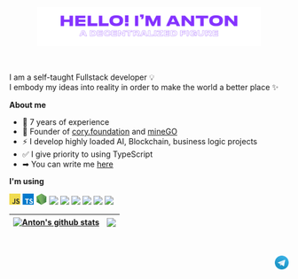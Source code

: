 <p align="center"><a href="https://github.com/1devout0"><img width="80%" src="./header.png" /></a></p>

<br/>

I am a self-taught Fullstack developer 💡 <br/>
I embody my ideas into reality in order to make the world a better place ✨

**About me**
- 🔧 7 years of experience
- 💼 Founder of [cory.foundation](https://cory.foundation) and [mineGO](https://github.com/minego-me)
- ⚡ I develop highly loaded AI, Blockchain, business logic projects
- ✅ I give priority to using TypeScript
- ➡ You can write me [here](https://github.com/1devout0/1devout0/issues)

**I'm using**  

<code><img height="20" src="https://raw.githubusercontent.com/github/explore/80688e429a7d4ef2fca1e82350fe8e3517d3494d/topics/javascript/javascript.png"></code>
<code><img height="20" src="https://raw.githubusercontent.com/github/explore/80688e429a7d4ef2fca1e82350fe8e3517d3494d/topics/typescript/typescript.png"></code>
<code><img height="20" src="https://raw.githubusercontent.com/github/explore/80688e429a7d4ef2fca1e82350fe8e3517d3494d/topics/nodejs/nodejs.png"></code>
<code><img height="20" src="https://raw.githubusercontent.com/mariabarkouzou/Create-An-Awesome-README.md-File/main/SVG%20Icons/JavaScript%20Frameworks%20SVG%20Icons/vue-js.svg"></code>
<code><img height="20" src="https://raw.githubusercontent.com/mariabarkouzou/Create-An-Awesome-README.md-File/main/SVG%20Icons/Machine%20Learning%20SVG%20Icons/tensorflow.svg"></code>
<code><img height="20" src="https://raw.githubusercontent.com/mariabarkouzou/Create-An-Awesome-README.md-File/main/SVG%20Icons/Programmin%20Tools%20SVG%20Icons/firebase.svg"></code>
<code><img height="20" src="https://raw.githubusercontent.com/nuxt/nuxtjs.org/main/static/icon.png"></code>
<code><img height="20" src="https://github.githubassets.com/images/icons/emoji/electron.png"></code>
<code><img height="20" src="https://raw.githubusercontent.com/spothq/cryptocurrency-icons/master/svg/color/generic.svg"></code>


| <a href="#"><img align="center" src="https://github-readme-stats.vercel.app/api?username=1devout0&show_icons=true&include_all_commits=true&theme=buefy&hide_border=true&line_height=22" alt="Anton's github stats" /></a> | <a href="https://github.com/anuraghazra/github-readme-stats"><img align="center" src="https://github-readme-stats.vercel.app/api/top-langs/?username=1devout0&layout=compact&theme=buefy&hide_border=true" /></a> |
| ------------- | ------------- |

<br/>
<br/>

<a href="https://t.me/undefinedperson0">
  <img align="right" alt="Telegram" width="25px" src="https://raw.githubusercontent.com/github/explore/80688e429a7d4ef2fca1e82350fe8e3517d3494d/topics/telegram/telegram.png" />
</a>
